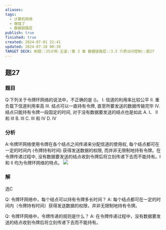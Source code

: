 ```yaml
---
aliases: 
tags:
  - 计算机网络
  - 做错了
  - 数据链路层
publish: true
finished: true
created: 2024-07-01 21:41
updated: 2024-07-18 00:39
TARGET DECK: 刷题::25计网-王道::第 3 章 数据链路层::3.5 介质访问控制::题27
---
```


## 题27
### 题目
Q:下列关于令牌环网络的说法中，不正确的是 ()。
I. 信道的利用率比较公平
II. 重负载下信道利用率高
III. 结点可以一直持有令牌, 直至所要发送的数据传输完毕
IV. 结点只能持有令牌一段固定的时间, 对于没有数据要发送的结点也是如此
A. I、 II 和 III B. III C. III 和 IV D. IV
### 分析
A:令牌环网络使用令牌在各个结点之间传递来分配信道的使用权, 每个结点都可在一定的时间内 (令牌持有时间) 获得发送数据的权限, 而并非无限制地持有令牌。在令牌传递过程中, 没有数据要发送的结点收到令牌后将立刻传递下去而不能持有。I 和 II 均为令牌环网络的特点。
![](https://img.hwenyi.live/202407180039777.webp)
### 解
选C
<!--ID: 1721236961218-->




Q: 令牌环网络中，每个结点可以持有令牌多长时间？
A: 每个结点都可在一定的时间内（令牌持有时间）获得发送数据的权限，并非无限制地持有令牌。
<!--ID: 1721236961223-->




Q: 令牌环网络中，令牌传递的规则是什么？
A: 在令牌传递过程中，没有数据要发送的结点收到令牌后将立刻传递下去而不能持有。
<!--ID: 1721236961228-->
